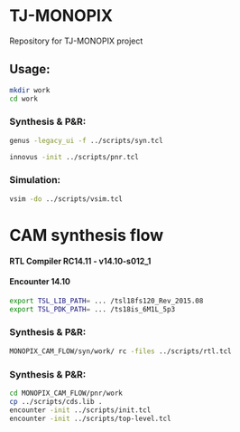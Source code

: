 # TJ-MONOPIX
Repository for TJ-MONOPIX project


## Usage:

```bash
mkdir work
cd work
```
### Synthesis & P&R:

```bash
genus -legacy_ui -f ../scripts/syn.tcl
```

```bash
innovus -init ../scripts/pnr.tcl
```

### Simulation:

```bash
vsim -do ../scripts/vsim.tcl
```


# CAM synthesis flow

#### RTL Compiler RC14.11 - v14.10-s012_1
#### Encounter 14.10

```bash
export TSL_LIB_PATH= ... /tsl18fs120_Rev_2015.08
export TSL_PDK_PATH= ... /ts18is_6M1L_5p3
```

### Synthesis & P&R:

```bash
MONOPIX_CAM_FLOW/syn/work/ rc -files ../scripts/rtl.tcl 
```

### Synthesis & P&R:

```bash
cd MONOPIX_CAM_FLOW/pnr/work
cp ../scripts/cds.lib .
encounter -init ../scripts/init.tcl
encounter -init ../scripts/top-level.tcl
```


